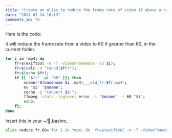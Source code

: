 ```yaml
--- 
title: "Create an alias to reduce the frame rate of video if above a certain valie in bash" 
date: "2024-01-24 16:13" 
comments_id: 76
--- 
```


Here is the code:

It will reduce the frame rate from a video to 60 if greater than 60, in the current folder.

```sh
for i in *mp4; do  
	fr=$(exiftool -n -T -VideoFrameRate -s3 $i); 
	fr=$(calc -d "round($fr)");  
	fr=$(echo $fr);
	if [[ "$fr" -gt "60" ]]; then 
		nname="$(basename $i .mp4)___old_fr-$fr.mp4"; 
		mv "$i" "$nname";
		cecho -g "Convert $i:"; 
		ffmpeg -stats -loglevel error -i "$nname" -r 60 "$i";
		echo;
	fi;
done
```

Insert this in your ~/.bashrc.

```sh
alias reduce.fr.60='for i in *mp4; do  fr=$(exiftool -n -T -VideoFrameRate -s3 $i);  fr=$(calc -d "round($fr)");  fr=$(echo $fr);  if [[ "$fr" -gt "60" ]]; then   nname="$(basename $i .mp4)___old_fr-$fr.mp4";   mv "$i" "$nname"; cecho -g "Convert $i:"; ffmpeg -stats -loglevel error -i "$nname" -r 60 "$i"; echo;  fi; done'
```



